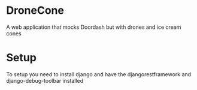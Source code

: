 # DroneCone
A web application that mocks Doordash but with drones and ice cream cones

# Setup
To setup you need to install django and have the djangorestframework and django-debug-toolbar installed

